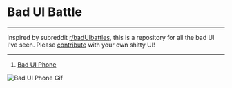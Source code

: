 # Bad UI Battle
---
Inspired by subreddit [r/badUIbattles](https://www.reddit.com/r/badUIbattles/), this is a repository for all the bad UI I've seen.
Please [contribute](https://github.com/GoulartNogueira/BadUI/pulls) with your own shitty UI!

---
1. [Bad UI Phone](./Phone%20Slider%20Selector/BadUIPhone.html)
   
![Bad UI Phone Gif](./Phone%20Slider%20Selector/BadUI%20Phone%20Selector.gif)
